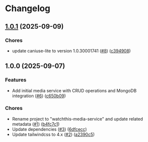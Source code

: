 # Changelog

## [1.0.1](https://github.com/aimeerivers/watchthis-media-service/compare/v1.0.0...v1.0.1) (2025-09-09)


### Chores

* update caniuse-lite to version 1.0.30001741 ([#8](https://github.com/aimeerivers/watchthis-media-service/issues/8)) ([c394908](https://github.com/aimeerivers/watchthis-media-service/commit/c394908bcca522c2472f3579c1b6db64792fcf1d))

## 1.0.0 (2025-09-07)


### Features

* Add initial media service with CRUD operations and MongoDB integration ([#6](https://github.com/aimeerivers/watchthis-media-service/issues/6)) ([c650b09](https://github.com/aimeerivers/watchthis-media-service/commit/c650b090778573f4c77be6954983c7ac6d558923))


### Chores

* Rename project to "watchthis-media-service" and update related metadata ([#1](https://github.com/aimeerivers/watchthis-media-service/issues/1)) ([b4fc7c1](https://github.com/aimeerivers/watchthis-media-service/commit/b4fc7c1589f363f4f4a4bb4b45d5c0f356672bf7))
* Update dependencies ([#3](https://github.com/aimeerivers/watchthis-media-service/issues/3)) ([6dfcecc](https://github.com/aimeerivers/watchthis-media-service/commit/6dfcecc39dd8827b063e1052d9a98b21e01aa8cf))
* Update tailwindcss to 4.x ([#2](https://github.com/aimeerivers/watchthis-media-service/issues/2)) ([a2390c5](https://github.com/aimeerivers/watchthis-media-service/commit/a2390c5f97f3fbf8d4f1f906293fb6d534c3dc8a))
